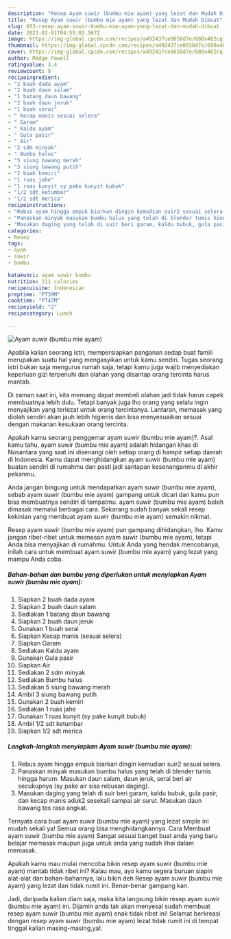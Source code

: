 ```yaml
---
description: "Resep Ayam suwir (bumbu mie ayam) yang lezat dan Mudah Dibuat"
title: "Resep Ayam suwir (bumbu mie ayam) yang lezat dan Mudah Dibuat"
slug: 653-resep-ayam-suwir-bumbu-mie-ayam-yang-lezat-dan-mudah-dibuat
date: 2021-02-01T04:55:03.567Z
image: https://img-global.cpcdn.com/recipes/a492437ce8658d7e/680x482cq70/ayam-suwir-bumbu-mie-ayam-foto-resep-utama.jpg
thumbnail: https://img-global.cpcdn.com/recipes/a492437ce8658d7e/680x482cq70/ayam-suwir-bumbu-mie-ayam-foto-resep-utama.jpg
cover: https://img-global.cpcdn.com/recipes/a492437ce8658d7e/680x482cq70/ayam-suwir-bumbu-mie-ayam-foto-resep-utama.jpg
author: Madge Powell
ratingvalue: 3.4
reviewcount: 9
recipeingredient:
- "2 buah dada ayam"
- "2 buah daun salam"
- "1 batang daun bawang"
- "2 buah daun jeruk"
- "1 buah serai"
- " Kecap manis sesuai selera"
- " Garam"
- " Kaldu ayam"
- " Gula pasir"
- " Air"
- "2 sdm minyak"
- " Bumbu halus"
- "5 siung bawang merah"
- "3 siung bawang putih"
- "2 buah kemiri"
- "1 ruas jahe"
- "1 ruas kunyit sy pake kunyit bubuk"
- "1/2 sdt ketumbar"
- "1/2 sdt merica"
recipeinstructions:
- "Rebus ayam hingga empuk biarkan dingin kemudian suir2 sesuai selera."
- "Panaskan minyak masukan bumbu halus yang telah di blender tumis hingga harum. Masukan daun salam, daun jeruk, serai beri air secukupnya (sy pake air sisa rebusan daging)."
- "Masukan daging yang telah di suir beri garam, kaldu bubuk, gula pasir, dan kecap manis aduk2 sesekali sampai air surut. Masukan daun bawang tes rasa angkat."
categories:
- Resep
tags:
- ayam
- suwir
- bumbu

katakunci: ayam suwir bumbu 
nutrition: 211 calories
recipecuisine: Indonesian
preptime: "PT39M"
cooktime: "PT47M"
recipeyield: "2"
recipecategory: Lunch

---
```



![Ayam suwir (bumbu mie ayam)](https://img-global.cpcdn.com/recipes/a492437ce8658d7e/680x482cq70/ayam-suwir-bumbu-mie-ayam-foto-resep-utama.jpg)

Apabila kalian seorang istri, mempersiapkan panganan sedap buat famili merupakan suatu hal yang mengasyikan untuk kamu sendiri. Tugas seorang istri bukan saja mengurus rumah saja, tetapi kamu juga wajib menyediakan keperluan gizi terpenuhi dan olahan yang disantap orang tercinta harus mantab.

Di zaman  saat ini, kita memang dapat membeli olahan jadi tidak harus capek membuatnya lebih dulu. Tetapi banyak juga lho orang yang selalu ingin menyajikan yang terlezat untuk orang tercintanya. Lantaran, memasak yang diolah sendiri akan jauh lebih higienis dan bisa menyesuaikan sesuai dengan makanan kesukaan orang tercinta. 



Apakah kamu seorang penggemar ayam suwir (bumbu mie ayam)?. Asal kamu tahu, ayam suwir (bumbu mie ayam) adalah hidangan khas di Nusantara yang saat ini disenangi oleh setiap orang di hampir setiap daerah di Indonesia. Kamu dapat menghidangkan ayam suwir (bumbu mie ayam) buatan sendiri di rumahmu dan pasti jadi santapan kesenanganmu di akhir pekanmu.

Anda jangan bingung untuk mendapatkan ayam suwir (bumbu mie ayam), sebab ayam suwir (bumbu mie ayam) gampang untuk dicari dan kamu pun bisa membuatnya sendiri di tempatmu. ayam suwir (bumbu mie ayam) boleh dimasak memalui berbagai cara. Sekarang sudah banyak sekali resep kekinian yang membuat ayam suwir (bumbu mie ayam) semakin nikmat.

Resep ayam suwir (bumbu mie ayam) pun gampang dihidangkan, lho. Kamu jangan ribet-ribet untuk memesan ayam suwir (bumbu mie ayam), tetapi Anda bisa menyajikan di rumahmu. Untuk Anda yang hendak mencobanya, inilah cara untuk membuat ayam suwir (bumbu mie ayam) yang lezat yang mampu Anda coba.

<!--inarticleads1-->

##### Bahan-bahan dan bumbu yang diperlukan untuk menyiapkan Ayam suwir (bumbu mie ayam):

1. Siapkan 2 buah dada ayam
1. Siapkan 2 buah daun salam
1. Sediakan 1 batang daun bawang
1. Siapkan 2 buah daun jeruk
1. Gunakan 1 buah serai
1. Siapkan  Kecap manis (sesuai selera)
1. Siapkan  Garam
1. Sediakan  Kaldu ayam
1. Gunakan  Gula pasir
1. Siapkan  Air
1. Sediakan 2 sdm minyak
1. Sediakan  Bumbu halus
1. Sediakan 5 siung bawang merah
1. Ambil 3 siung bawang putih
1. Gunakan 2 buah kemiri
1. Sediakan 1 ruas jahe
1. Gunakan 1 ruas kunyit (sy pake kunyit bubuk)
1. Ambil 1/2 sdt ketumbar
1. Siapkan 1/2 sdt merica




<!--inarticleads2-->

##### Langkah-langkah menyiapkan Ayam suwir (bumbu mie ayam):

1. Rebus ayam hingga empuk biarkan dingin kemudian suir2 sesuai selera.
1. Panaskan minyak masukan bumbu halus yang telah di blender tumis hingga harum. Masukan daun salam, daun jeruk, serai beri air secukupnya (sy pake air sisa rebusan daging).
1. Masukan daging yang telah di suir beri garam, kaldu bubuk, gula pasir, dan kecap manis aduk2 sesekali sampai air surut. Masukan daun bawang tes rasa angkat.




Ternyata cara buat ayam suwir (bumbu mie ayam) yang lezat simple ini mudah sekali ya! Semua orang bisa menghidangkannya. Cara Membuat ayam suwir (bumbu mie ayam) Sangat sesuai banget buat anda yang baru belajar memasak maupun juga untuk anda yang sudah lihai dalam memasak.

Apakah kamu mau mulai mencoba bikin resep ayam suwir (bumbu mie ayam) mantab tidak ribet ini? Kalau mau, ayo kamu segera buruan siapin alat-alat dan bahan-bahannya, lalu bikin deh Resep ayam suwir (bumbu mie ayam) yang lezat dan tidak rumit ini. Benar-benar gampang kan. 

Jadi, daripada kalian diam saja, maka kita langsung bikin resep ayam suwir (bumbu mie ayam) ini. Dijamin anda tak akan menyesal sudah membuat resep ayam suwir (bumbu mie ayam) enak tidak ribet ini! Selamat berkreasi dengan resep ayam suwir (bumbu mie ayam) lezat tidak rumit ini di tempat tinggal kalian masing-masing,ya!.

